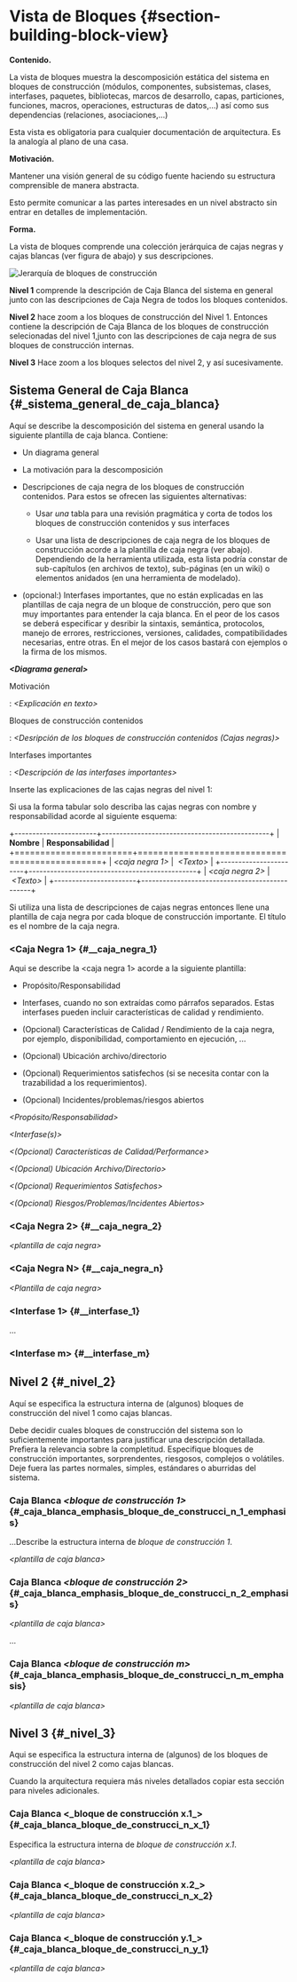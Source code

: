 Vista de Bloques {#section-building-block-view}
================

**Contenido.**

La vista de bloques muestra la descomposición estática del sistema en
bloques de construcción (módulos, componentes, subsistemas, clases,
interfases, paquetes, bibliotecas, marcos de desarrollo, capas,
particiones, funciones, macros, operaciones, estructuras de datos,...)
así como sus dependencias (relaciones, asociaciones,...)

Esta vista es obligatoria para cualquier documentación de arquitectura.
Es la analogía al plano de una casa.

**Motivación.**

Mantener una visión general de su código fuente haciendo su estructura
comprensible de manera abstracta.

Esto permite comunicar a las partes interesades en un nivel abstracto
sin entrar en detalles de implementación.

**Forma.**

La vista de bloques comprende una colección jerárquica de cajas negras y
cajas blancas (ver figura de abajo) y sus descripciones.

![Jerarquía de bloques de
construcción](images/05_building_blocks-ES.png)

**Nivel 1** comprende la descripción de Caja Blanca del sistema en
general junto con las descripciones de Caja Negra de todos los bloques
contenidos.

**Nivel 2** hace zoom a los bloques de construcción del Nivel 1.
Entonces contiene la descripción de Caja Blanca de los bloques de
construcción selecionadas del nivel 1,junto con las descripciones de
caja negra de sus bloques de construcción internas.

**Nivel 3** Hace zoom a los bloques selectos del nivel 2, y así
sucesivamente.

Sistema General de Caja Blanca {#_sistema_general_de_caja_blanca}
------------------------------

Aquí se describe la descomposición del sistema en general usando la
siguiente plantilla de caja blanca. Contiene:

-   Un diagrama general

-   La motivación para la descomposición

-   Descripciones de caja negra de los bloques de construcción
    contenidos. Para estos se ofrecen las siguientes alternativas:

    -   Usar *una* tabla para una revisión pragmática y corta de todos
        los bloques de construcción contenidos y sus interfaces

    -   Usar una lista de descripciones de caja negra de los bloques de
        construcción acorde a la plantilla de caja negra (ver abajo).
        Dependiendo de la herramienta utilizada, esta lista podría
        constar de sub-capítulos (en archivos de texto), sub-páginas (en
        un wiki) o elementos anidados (en una herramienta de modelado).

-   (opcional:) Interfases importantes, que no están explicadas en las
    plantillas de caja negra de un bloque de construcción, pero que son
    muy importantes para entender la caja blanca. En el peor de los
    casos se deberá especificar y desribir la sintaxis, semántica,
    protocolos, manejo de errores, restricciones, versiones, calidades,
    compatibilidades necesarias, entre otras. En el mejor de los casos
    bastará con ejemplos o la firma de los mismos.

***\<Diagrama general\>***

Motivación

:   *\<Explicación en texto\>*

Bloques de construcción contenidos

:   *\<Desripción de los bloques de construcción contenidos (Cajas
    negras)\>*

Interfases importantes

:   *\<Descripción de las interfases importantes\>*

Inserte las explicaciones de las cajas negras del nivel 1:

Si usa la forma tabular solo describa las cajas negras con nombre y
responsabilidad acorde al siguiente esquema:

+-----------------------+-----------------------------------------------+
| **Nombre**            | **Responsabilidad**                           |
+=======================+===============================================+
| *\<caja negra 1\>*    |  *\<Texto\>*                                  |
+-----------------------+-----------------------------------------------+
| *\<caja negra 2\>*    |  *\<Texto\>*                                  |
+-----------------------+-----------------------------------------------+

Si utiliza una lista de descripciones de cajas negras entonces llene una
plantilla de caja negra por cada bloque de construcción importante. El
título es el nombre de la caja negra.

### \<Caja Negra 1\> {#__caja_negra_1}

Aqui se describe la \<caja negra 1\> acorde a la siguiente plantilla:

-   Propósito/Responsabilidad

-   Interfases, cuando no son extraídas como párrafos separados. Estas
    interfases pueden incluir características de calidad y rendimiento.

-   (Opcional) Características de Calidad / Rendimiento de la caja
    negra, por ejemplo, disponibilidad, comportamiento en ejecución, ...

-   (Opcional) Ubicación archivo/directorio

-   (Opcional) Requerimientos satisfechos (si se necesita contar con la
    trazabilidad a los requerimientos).

-   (Opcional) Incidentes/problemas/riesgos abiertos

*\<Propósito/Responsabilidad\>*

*\<Interfase(s)\>*

*\<(Opcional) Características de Calidad/Performance\>*

*\<(Opcional) Ubicación Archivo/Directorio\>*

*\<(Opcional) Requerimientos Satisfechos\>*

*\<(Opcional) Riesgos/Problemas/Incidentes Abiertos\>*

### \<Caja Negra 2\> {#__caja_negra_2}

*\<plantilla de caja negra\>*

### \<Caja Negra N\> {#__caja_negra_n}

*\<Plantilla de caja negra\>*

### \<Interfase 1\> {#__interfase_1}

...

### \<Interfase m\> {#__interfase_m}

Nivel 2 {#_nivel_2}
-------

Aquí se especifica la estructura interna de (algunos) bloques de
construcción del nivel 1 como cajas blancas.

Debe decidir cuales bloques de construcción del sistema son lo
suficientemente importantes para justificar una descripción detallada.
Prefiera la relevancia sobre la completitud. Especifique bloques de
construcción importantes, sorprendentes, riesgosos, complejos o
volátiles. Deje fuera las partes normales, simples, estándares o
aburridas del sistema.

### Caja Blanca *\<bloque de construcción 1\>* {#_caja_blanca_emphasis_bloque_de_construcci_n_1_emphasis}

...Describe la estructura interna de *bloque de construcción 1*.

*\<plantilla de caja blanca\>*

### Caja Blanca *\<bloque de construcción 2\>* {#_caja_blanca_emphasis_bloque_de_construcci_n_2_emphasis}

*\<plantilla de caja blanca\>*

...

### Caja Blanca *\<bloque de construcción m\>* {#_caja_blanca_emphasis_bloque_de_construcci_n_m_emphasis}

*\<plantilla de caja blanca\>*

Nivel 3 {#_nivel_3}
-------

Aqui se especifica la estructura interna de (algunos) de los bloques de
construcción del nivel 2 como cajas blancas.

Cuando la arquitectura requiera más niveles detallados copiar esta
sección para niveles adicionales.

### Caja Blanca \<\_bloque de construcción x.1\_\> {#_caja_blanca_bloque_de_construcci_n_x_1}

Especifica la estructura interna de *bloque de construcción x.1*.

*\<plantilla de caja blanca\>*

### Caja Blanca \<\_bloque de construcción x.2\_\> {#_caja_blanca_bloque_de_construcci_n_x_2}

*\<plantilla de caja blanca\>*

### Caja Blanca \<\_bloque de construcción y.1\_\> {#_caja_blanca_bloque_de_construcci_n_y_1}

*\<plantilla de caja blanca\>*
